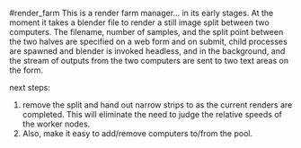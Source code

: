 #render_farm
This is a render farm manager... in its early stages.
At the moment it takes a blender file to render a still
image split between two computers. The filename, number of
samples, and the split point between the two halves are specified
on a web form and on submit, child processes are spawned and
blender is invoked headless, and in the background, and  
the stream of outputs from the two computers are sent to two
text areas on the form. 

next steps: 
1. remove the split and hand out narrow strips to
as the current renders are completed. This will eliminate the
need to judge the relative speeds of the worker nodes. 
2. Also, make it easy to add/remove computers to/from the pool.
